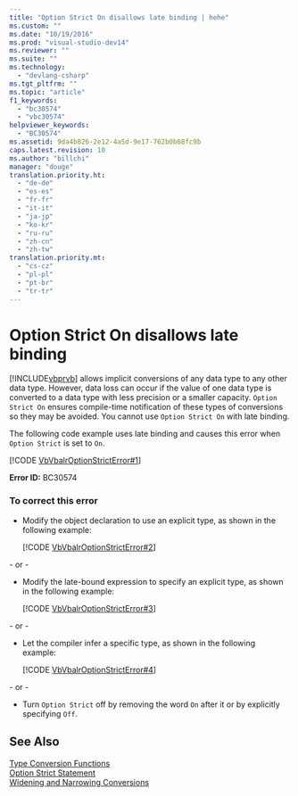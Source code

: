```yaml
---
title: "Option Strict On disallows late binding | hehe"
ms.custom: ""
ms.date: "10/19/2016"
ms.prod: "visual-studio-dev14"
ms.reviewer: ""
ms.suite: ""
ms.technology: 
  - "devlang-csharp"
ms.tgt_pltfrm: ""
ms.topic: "article"
f1_keywords: 
  - "bc30574"
  - "vbc30574"
helpviewer_keywords: 
  - "BC30574"
ms.assetid: 9da4b826-2e12-4a5d-9e17-762b0b68fc9b
caps.latest.revision: 10
ms.author: "billchi"
manager: "douge"
translation.priority.ht: 
  - "de-de"
  - "es-es"
  - "fr-fr"
  - "it-it"
  - "ja-jp"
  - "ko-kr"
  - "ru-ru"
  - "zh-cn"
  - "zh-tw"
translation.priority.mt: 
  - "cs-cz"
  - "pl-pl"
  - "pt-br"
  - "tr-tr"
---
```

# Option Strict On disallows late binding
[!INCLUDE[vbprvb](../code-quality/includes/vbprvb_md.md)] allows implicit conversions of any data type to any other data type. However, data loss can occur if the value of one data type is converted to a data type with less precision or a smaller capacity. `Option Strict On` ensures compile-time notification of these types of conversions so they may be avoided. You cannot use `Option Strict On` with late binding.  
  
 The following code example uses late binding and causes this error when `Option Strict` is set to `On`.  
  
 [!CODE [VbVbalrOptionStrictError#1](VbVbalrOptionStrictError#1)]  
  
 **Error ID:** BC30574  
  
### To correct this error  
  
-   Modify the object declaration to use an explicit type, as shown in the following example:  
  
     [!CODE [VbVbalrOptionStrictError#2](VbVbalrOptionStrictError#2)]  
  
 \- or -  
  
-   Modify the late-bound expression to specify an explicit type, as shown in the following example:  
  
     [!CODE [VbVbalrOptionStrictError#3](VbVbalrOptionStrictError#3)]  
  
 \- or -  
  
-   Let the compiler infer a specific type, as shown in the following example:  
  
     [!CODE [VbVbalrOptionStrictError#4](VbVbalrOptionStrictError#4)]  
  
 \- or -  
  
-   Turn `Option Strict` off by removing the word `On` after it or by explicitly specifying `Off`.  
  
## See Also  
 [Type Conversion Functions](../Topic/Type%20Conversion%20Functions%20\(Visual%20Basic\).md)   
 [Option Strict Statement](../Topic/Option%20Strict%20Statement.md)   
 [Widening and Narrowing Conversions](../Topic/Widening%20and%20Narrowing%20Conversions%20\(Visual%20Basic\).md)